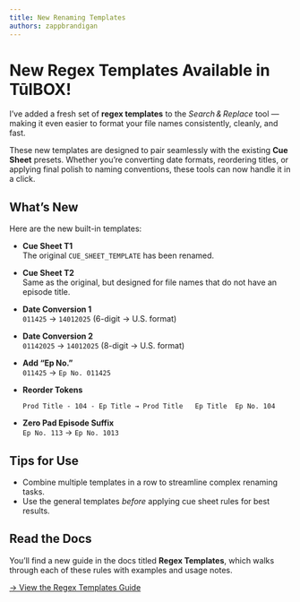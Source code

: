 ```yaml
---
title: New Renaming Templates
authors: zappbrandigan
---
```


# New Regex Templates Available in TūlBOX!

I’ve added a fresh set of **regex templates** to the *Search & Replace* tool — making it even easier to format your file names consistently, cleanly, and fast.

These new templates are designed to pair seamlessly with the existing **Cue Sheet** presets. Whether you’re converting date formats, reordering titles, or applying final polish to naming conventions, these tools can now handle it in a click.

<!-- truncate -->

## What’s New

Here are the new built-in templates:

* **Cue Sheet T1**  
  The original `CUE_SHEET_TEMPLATE` has been renamed.

* **Cue Sheet T2**  
  Same as the original, but designed for file names that do not have an episode title.

* **Date Conversion 1**  
  `011425` → `14012025` (6-digit → U.S. format)

* **Date Conversion 2**  
  `01142025` → `14012025` (8-digit → U.S. format)

* **Add “Ep No.”**  
  `011425` → `Ep No. 011425`

* **Reorder Tokens**  
  ```
  Prod Title - 104 - Ep Title → Prod Title   Ep Title  Ep No. 104
  ```

* **Zero Pad Episode Suffix**  
  `Ep No. 113` → `Ep No. 1013`

## Tips for Use

* Combine multiple templates in a row to streamline complex renaming tasks.
* Use the general templates *before* applying cue sheet rules for best results.

## Read the Docs

You’ll find a new guide in the docs titled **Regex Templates**, which walks through each of these rules with examples and usage notes.

[→ View the Regex Templates Guide](docs/pdf-manager/templates)